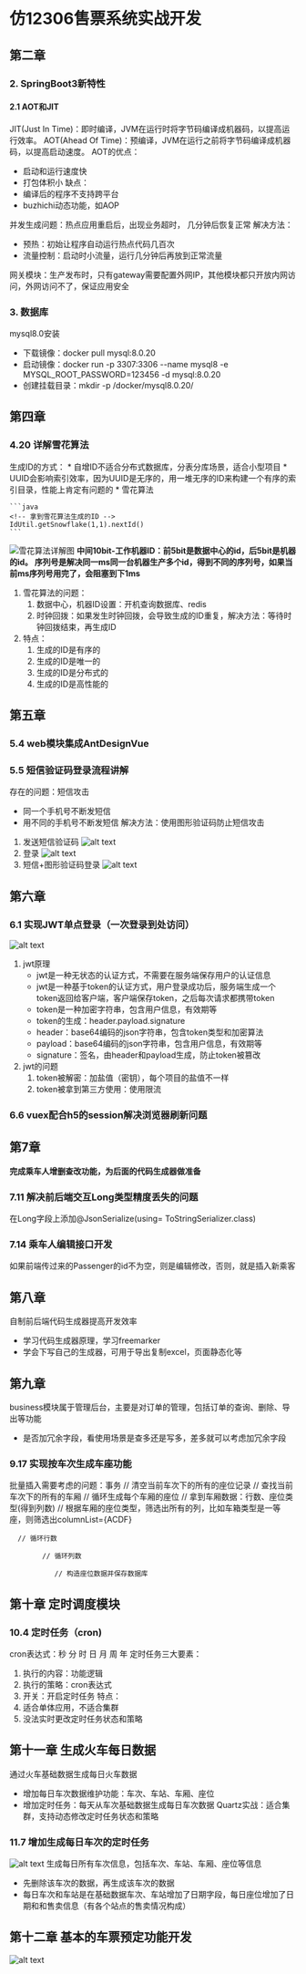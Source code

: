 # 仿12306售票系统实战开发
## 第二章
### 2. SpringBoot3新特性
#### 2.1 AOT和JIT
JIT(Just In Time)：即时编译，JVM在运行时将字节码编译成机器码，以提高运行效率。
AOT(Ahead Of Time)：预编译，JVM在运行之前将字节码编译成机器码，以提高启动速度。
AOT的优点：
* 启动和运行速度快
* 打包体积小
缺点：
* 编译后的程序不支持跨平台
* buzhichi动态功能，如AOP

并发生成问题：热点应用重启后，出现业务超时， 几分钟后恢复正常
解决方法：
* 预热：初始让程序自动运行热点代码几百次
* 流量控制：启动时小流量，运行几分钟后再放到正常流量
  
网关模块：生产发布时，只有gateway需要配置外网IP，其他模块都只开放内网访问，外网访问不了，保证应用安全

### 3. 数据库
mysql8.0安装
* 下载镜像：docker pull mysql:8.0.20
* 启动镜像：docker run -p 3307:3306 --name mysql8 -e MYSQL_ROOT_PASSWORD=123456 -d mysql:8.0.20
* 创建挂载目录：mkdir -p /docker/mysql8.0.20/


## 第四章
### 4.20 详解雪花算法
生成ID的方式：
    * 自增ID不适合分布式数据库，分表分库场景，适合小型项目
    * UUID会影响索引效率，因为UUID是无序的，用一堆无序的ID来构建一个有序的索引目录，性能上肯定有问题的
    * 雪花算法 

    ```java
    <!-- 拿到雪花算法生成的ID -->
    IdUtil.getSnowflake(1,1).nextId()
    ```

![雪花算法详解图](./img/1.png)
**中间10bit-工作机器ID：前5bit是数据中心的id，后5bit是机器的id。 序列号是解决同一ms同一台机器生产多个id，得到不同的序列号，如果当前ms序列号用完了，会阻塞到下1ms**

1. 雪花算法的问题： 
   1. 数据中心，机器ID设置：开机查询数据库、redis
   2. 时钟回拨：如果发生时钟回拨，会导致生成的ID重复，解决方法：等待时钟回拨结束，再生成ID 
2. 特点：
   1. 生成的ID是有序的
   2. 生成的ID是唯一的
   3. 生成的ID是分布式的
   4. 生成的ID是高性能的
   
## 第五章
### 5.4 web模块集成AntDesignVue

### 5.5 短信验证码登录流程讲解
存在的问题：短信攻击
* 同一个手机号不断发短信
* 用不同的手机号不断发短信
解决方法：使用图形验证码防止短信攻击
1. 发送短信验证码
   ![alt text](./img/2.png)
2. 登录
![alt text](img/3.png)
3. 短信+图形验证码登录
![alt text](img/4.png)

## 第六章
### 6.1 实现JWT单点登录（一次登录到处访问）
![alt text](./img/5.png)
1. jwt原理
   * jwt是一种无状态的认证方式，不需要在服务端保存用户的认证信息
   * jwt是一种基于token的认证方式，用户登录成功后，服务端生成一个token返回给客户端，客户端保存token，之后每次请求都携带token
   * token是一种加密字符串，包含用户信息，有效期等
   * token的生成：header.payload.signature
   * header：base64编码的json字符串，包含token类型和加密算法
   * payload：base64编码的json字符串，包含用户信息，有效期等
   * signature：签名，由header和payload生成，防止token被篡改
2. jwt的问题
   1. token被解密：加盐值（密钥），每个项目的盐值不一样
   2. token被拿到第三方使用：使用限流

### 6.6 vuex配合h5的session解决浏览器刷新问题

## 第7章
**完成乘车人增删查改功能，为后面的代码生成器做准备**
### 7.11 解决前后端交互Long类型精度丢失的问题
在Long字段上添加@JsonSerialize(using= ToStringSerializer.class)

### 7.14 乘车人编辑接口开发
如果前端传过来的Passenger的id不为空，则是编辑修改，否则，就是插入新乘客

## 第八章
自制前后端代码生成器提高开发效率
* 学习代码生成器原理，学习freemarker
* 学会下写自己的生成器，可用于导出复制excel，页面静态化等

## 第九章
business模块属于管理后台，主要是对订单的管理，包括订单的查询、删除、导出等功能

* 是否加冗余字段，看使用场景是查多还是写多，差多就可以考虑加冗余字段

### 9.17 实现按车次生成车座功能
批量插入需要考虑的问题：事务 
   // 清空当前车次下的所有的座位记录 
   // 查找当前车次下的所有的车厢 
   // 循环生成每个车厢的座位 
      // 拿到车厢数据：行数、座位类型(得到列数) 
      // 根据车厢的座位类型，筛选出所有的列，比如车箱类型是一等座，则筛选出columnList={ACDF}
      
      // 循环行数
         
            // 循环列数
            
               // 构造座位数据并保存数据库
               
## 第十章 定时调度模块
### 10.4 定时任务（cron)
cron表达式：秒 分 时 日 月 周 年
定时任务三大要素：
   1. 执行的内容：功能逻辑
   2. 执行的策略：cron表达式
   3. 开关：开启定时任务
特点：
   1. 适合单体应用，不适合集群
   2. 没法实时更改定时任务状态和策略

## 第十一章 生成火车每日数据
通过火车基础数据生成每日火车数据
* 增加每日车次数据维护功能：车次、车站、车厢、座位
* 增加定时任务：每天从车次基础数据生成每日车次数据
 Quartz实战：适合集群，支持动态修改定时任务状态和策略
 ### 11.7 增加生成每日车次的定时任务
 ![alt text](./img/7.png)
 生成每日所有车次信息，包括车次、车站、车厢、座位等信息
 * 先删除该车次的数据，再生成该车次的数据
 * 每日车次和车站是在基础数据车次、车站增加了日期字段，每日座位增加了日期和和售卖信息（有各个站点的售卖情况构成）
  
## 第十二章 基本的车票预定功能开发
![alt text](./img/8.png)